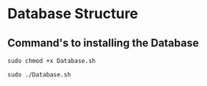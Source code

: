 # Database Structure 

## Command's to installing the Database 



```
sudo chmod +x Database.sh
```

```
sudo ./Database.sh
```

